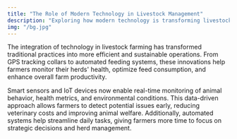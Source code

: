 ```yaml
---
title: "The Role of Modern Technology in Livestock Management"
description: "Exploring how modern technology is transforming livestock management practices"
img: "/bg.jpg"
---
```


The integration of technology in livestock farming has transformed traditional practices into more efficient and sustainable operations. From GPS tracking collars to automated feeding systems, these innovations help farmers monitor their herds' health, optimize feed consumption, and enhance overall farm productivity.

Smart sensors and IoT devices now enable real-time monitoring of animal behavior, health metrics, and environmental conditions. This data-driven approach allows farmers to detect potential issues early, reducing veterinary costs and improving animal welfare. Additionally, automated systems help streamline daily tasks, giving farmers more time to focus on strategic decisions and herd management.
